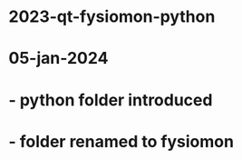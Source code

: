 # 2023-qt-fysiomon-python

# 05-jan-2024
#   - python folder introduced
#   - folder renamed to fysiomon